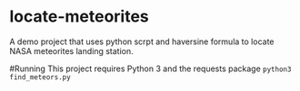 # locate-meteorites
A demo project that uses python scrpt and haversine formula to locate NASA meteorites landing station.

#Running
This project requires Python 3 and the requests package
`python3 find_meteors.py`
